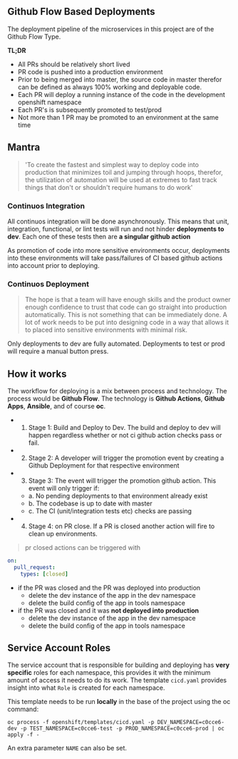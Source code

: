 ## Github Flow Based Deployments

The deployment pipeline of the microservices in this project are of the Github Flow Type. 

__TL;DR__ 
- All PRs should be relatively short lived
- PR code is pushed into a production environment
- Prior to being merged into master, the source code in master therefor can be defined as always 100% working
and deployable code. 
- Each PR will deploy a running instance of the code in the development openshift namespace
- Each PR's is subsequently promoted to test/prod
- Not more than 1 PR may be promoted to an environment at the same time


## Mantra
> 'To create the fastest and simplest way to deploy code into production that minimizes toil and jumping through hoops, therefor,
the utilization of automation will be used at extremes to fast track things that don't or shouldn't require humans to do work'

### Continuos Integration

All continuos integration will be done asynchronously. This means that unit, integration, functional, or lint tests will run and not hinder __deployments to dev__. Each one of these tests then are __a singular github action__

As promotion of code into more sensitive environments occur, deployments into these environments will take pass/failures of CI based github actions into account prior to deploying. 

### Continuos Deployment

> The hope is that a team will have enough skills and the product owner enough confidence to trust that code can go straight into production automatically. This is not something that can be immediately done. A lot of work needs to be put into designing code in a way that allows it to placed into sensitive environments with minimal risk. 

Only deployments to dev are fully automated. Deployments to test or prod will require a manual button press. 

## How it works

The workflow for deploying is a mix between process and technology. The process would be __Github Flow__. 
The technology is __Github Actions__, __Github Apps__, __Ansible__, and of course __oc__.

- 1. Stage 1: Build and Deploy to Dev. The build and deploy to dev will happen regardless whether or not ci github action checks pass or fail. 
- 2. Stage 2: A developer will trigger the promotion event by creating a Github Deployment for that respective environment
- 3. Stage 3: The event will trigger the promotion github action. This event will only trigger if:
  - a. No pending deployments to that environment already exist
  - b. The codebase is up to date with master
  - c. The CI (unit/integration tests etc) checks are passing
- 4. Stage 4: on PR close. If a PR is closed another action will fire to clean up environments.
> pr closed actions can be triggered with 
> 
  ```yaml
  on:
    pull_request:
      types: [closed]
  ```
  - if the  PR was closed and the PR was deployed into production
    - delete the dev instance of the app in the dev namespace
    - delete the build config of the app in tools namespace
  - if the PR was closed and it was __not deployed into production__
     - delete the dev instance of the app in the dev namespace
    - delete the build config of the app in tools namespace


## Service Account Roles

The service account that is responsible for building and deploying has __very specific__ roles for each
namespace, this provides it with the minimum amount of access it needs to do its work. The template `cicd.yaml` provides
insight into what `Role` is created for each namespace.

This template needs to be run **locally** in the base of the project using the oc command:

`oc process -f openshift/templates/cicd.yaml -p DEV_NAMESPACE=c0cce6-dev -p TEST_NAMESPACE=c0cce6-test -p PROD_NAMESPACE=c0cce6-prod | oc apply -f -`

An extra parameter `NAME` can also be set.
